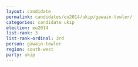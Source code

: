 ```yaml
---
layout: candidate
permalink: candidates/eu2014/ukip/gawain-towler/
categories: candidate ukip
election: eu2014
list-rank: 3
list-rank-ordinal: 3rd
person: gawain-towler
region: south-west
party: ukip
---
```

